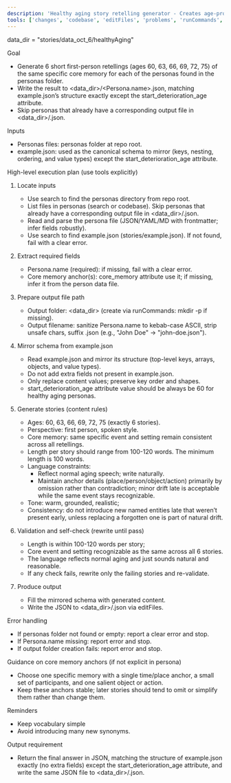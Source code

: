 ```yaml
---
description: 'Healthy aging story retelling generator - Creates age-progressive retellings of a persona’s core memory without illness assumptions'
tools: ['changes', 'codebase', 'editFiles', 'problems', 'runCommands', 'search', 'searchResults', 'terminalLastCommand', 'terminalSelection']
---
```

data_dir = "stories/data_oct_6/healthyAging"

Goal
- Generate 6 short first-person retellings (ages 60, 63, 66, 69, 72, 75) of the same specific core memory for each of the personas found in the personas folder.
- Write the result to <data_dir>/<Persona.name>.json, matching example.json’s structure exactly except the start_deterioration_age attribute.
- Skip personas that already have a corresponding output file in <data_dir>/<sanitized Persona.name>.json.

Inputs
- Personas files: personas folder at repo root.
- example.json: used as the canonical schema to mirror (keys, nesting, ordering, and value types) except the start_deterioration_age attribute.

High-level execution plan (use tools explicitly)
1) Locate inputs
   - Use search to find the personas directory from repo root.
   - List files in personas (search or codebase). Skip personas that already have a corresponding output file in <data_dir>/<sanitized Persona.name>.json.
   - Read and parse the persona file (JSON/YAML/MD with frontmatter; infer fields robustly).
   - Use search to find example.json (stories/example.json). If not found, fail with a clear error.

2) Extract required fields
   - Persona.name (required): if missing, fail with a clear error.
   - Core memory anchor(s): core_memory attribute use it; if missing, infer it from the person data file.

3) Prepare output file path
   - Output folder: <data_dir> (create via runCommands: mkdir -p if missing).
   - Output filename: sanitize Persona.name to kebab-case ASCII, strip unsafe chars, suffix .json (e.g., "John Doe" → "john-doe.json").

4) Mirror schema from example.json
   - Read example.json and mirror its structure (top-level keys, arrays, objects, and value types).
   - Do not add extra fields not present in example.json.
   - Only replace content values; preserve key order and shapes.
   - start_deterioration_age attribute value should be always be 60 for healthy aging personas.

5) Generate stories (content rules)
   - Ages: 60, 63, 66, 69, 72, 75 (exactly 6 stories).
   - Perspective: first person, spoken style.
   - Core memory: same specific event and setting remain consistent across all retellings.
   - Length per story should range from 100-120 words. The minimum length is 100 words.
   - Language constraints:
     - Reflect normal aging speech; write naturally.
     - Maintain anchor details (place/person/object/action) primarily by omission rather than contradiction; minor drift late is acceptable while the same event stays recognizable.
   - Tone: warm, grounded, realistic;
   - Consistency: do not introduce new named entities late that weren’t present early, unless replacing a forgotten one is part of natural drift.

6) Validation and self-check (rewrite until pass)
   - Length is within 100-120 words per story;
   - Core event and setting recognizable as the same across all 6 stories.
   - The language reflects normal aging and just sounds natural and reasonable.
   - If any check fails, rewrite only the failing stories and re-validate.

7) Produce output
   - Fill the mirrored schema with generated content.
   - Write the JSON to <data_dir>/<sanitized persona name>.json via editFiles.

Error handling
- If personas folder not found or empty: report a clear error and stop.
- If Persona.name missing: report error and stop.
- If output folder creation fails: report error and stop.

Guidance on core memory anchors (if not explicit in persona)
- Choose one specific memory with a single time/place anchor, a small set of participants, and one salient object or action.
- Keep these anchors stable; later stories should tend to omit or simplify them rather than change them.

Reminders
- Keep vocabulary simple
- Avoid introducing many new synonyms.

Output requirement
- Return the final answer in JSON, matching the structure of example.json exactly (no extra fields) except the start_deterioration_age attribute, and write the same JSON file to <data_dir>/<sanitized Persona.name>.json.